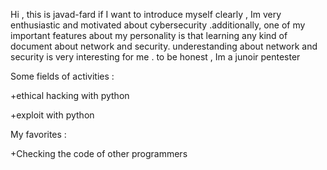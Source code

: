 Hi , this is javad-fard
if I want to introduce myself clearly , Im very enthusiastic and motivated
about cybersecurity .additionally, one of my important features about my
personality is that learning any kind of document about network and security.
underestanding about network and security is very interesting for me .
to be honest , Im a junoir pentester

Some fields of activities : 

+ethical hacking with python

+exploit with python


My favorites :

+Checking the code of other programmers 






